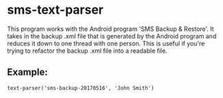 # sms-text-parser

This program works with the Android program 'SMS Backup & Restore'.  It takes in the backup .xml file that is generated by the Android program and reduces it down to one thread with one person.  This is useful if you're trying to refactor the backup .xml file into a readable file.

## Example:

    text-parser('sms-backup-20170516', 'John Smith')

